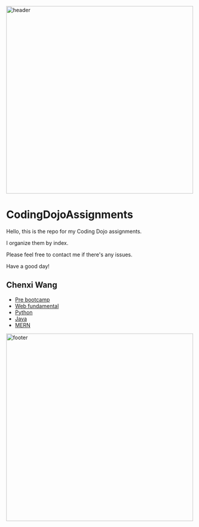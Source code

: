 <img width = 500px src="https://i.pinimg.com/originals/10/25/2f/10252fb845e3720b90e5c65d94ccc454.jpg"
     alt="header"/>

# CodingDojoAssignments
Hello, this is the repo for my Coding Dojo assignments.

I organize them by index.

Please feel free to contact me if there's any issues.

Have a good day!

## Chenxi Wang 
* <a href="https://github.com/wang-chenxi/CodingDojoAssignments/tree/master/0.Pre_Bootcamp">Pre bootcamp</a>
* <a href="https://github.com/wang-chenxi/CodingDojoAssignments/tree/master/1.Web_Fundamentals">Web fundamental</a>
* <a href="https://github.com/wang-chenxi/CodingDojoAssignments/tree/master/2.Python">Python</a>
* <a href="https://github.com/wang-chenxi/CodingDojoAssignments/tree/master/3.Java">Java</a>
* <a href="https://github.com/wang-chenxi/CodingDojoAssignments/tree/master/4.MERN">MERN</a>

<img width = 500px src="https://s3.amazonaws.com/rivera64/images/twitter-header-aesthetic-twitter-header-cute-twitter-headers2cgoenjp.jpg"
     alt="footer"/>
